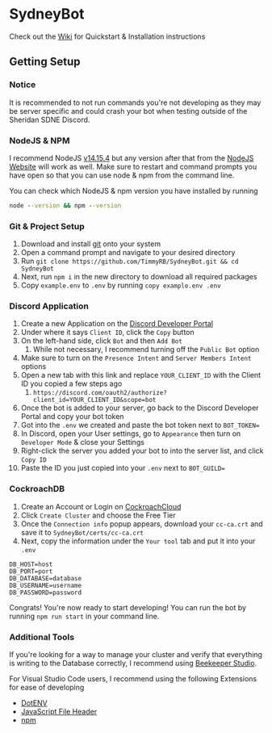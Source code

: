 # SydneyBot

Check out the [Wiki](https://github.com/TimmyRB/SydneyBot/wiki) for Quickstart & Installation instructions

## Getting Setup

### Notice

It is recommended to not run commands you're not developing as they may be server specific and could crash your bot when testing outside of the Sheridan SDNE Discord.

### NodeJS & NPM

I recommend NodeJS [v14.15.4](https://nodejs.org/dist/v14.15.4/) but any version after that from the [NodeJS Website](https://nodejs.org/) will work as well. Make sure to restart and command prompts you have open so that you can use node & npm from the command line.

You can check which NodeJS & npm version you have installed by running
```cmd
node --version && npm --version
```

### Git & Project Setup

1. Download and install [git](https://git-scm.com/downloads) onto your system
1. Open a command prompt and navigate to your desired directory
1. Run `git clone https://github.com/TimmyRB/SydneyBot.git && cd SydneyBot`
1. Next, run `npm i` in the new directory to download all required packages
1. Copy `example.env` to `.env` by running `copy example.env .env`

### Discord Application

1. Create a new Application on the [Discord Developer Portal](https://discord.com/developers/applications)
1. Under where it says `Client ID`, click the `Copy` button
1. On the left-hand side, click `Bot` and then `Add Bot`
    1. While not necessary, I recommend turning off the `Public Bot` option
1. Make sure to turn on the `Presence Intent` and `Server Members Intent` options
1. Open a new tab with this link and replace `YOUR_CLIENT_ID` with the Client ID you copied a few steps ago
    1. `https://discord.com/oauth2/authorize?client_id=YOUR_CLIENT_ID&scope=bot`
1. Once the bot is added to your server, go back to the Discord Developer Portal and copy your bot token
1. Got into the `.env` we created and paste the bot token next to `BOT_TOKEN=`
1. In Discord, open your User settings, go to `Appearance` then turn on `Developer Mode` & close your Settings
1. Right-click the server you added your bot to into the server list, and click `Copy ID`
1. Paste the ID you just copied into your `.env` next to `BOT_GUILD=`

### CockroachDB

1. Create an Account or Login on [CockroachCloud](https://cockroachlabs.cloud/clusters)
1. Click `Create Cluster` and choose the Free Tier
1. Once the `Connection info` popup appears, download your `cc-ca.crt` and save it to `SydneyBot/certs/cc-ca.crt`
1. Next, copy the information under the `Your tool` tab and put it into your `.env`
```env
DB_HOST=host
DB_PORT=port
DB_DATABASE=database
DB_USERNAME=username
DB_PASSWORD=password
```

Congrats! You're now ready to start developing! You can run the bot by running `npm run start` in your command line.

### Additional Tools

If you're looking for a way to manage your cluster and verify that everything is writing to the Database correctly, I recommend using [Beekeeper Studio](https://www.beekeeperstudio.io/).

For Visual Studio Code users, I recommend using the following Extensions for ease of developing
* [DotENV](https://marketplace.visualstudio.com/items?itemName=mikestead.dotenv)
* [JavaScript File Header](https://marketplace.visualstudio.com/items?itemName=arjunkomath.js-file-header)
* [npm](https://marketplace.visualstudio.com/items?itemName=eg2.vscode-npm-script)
